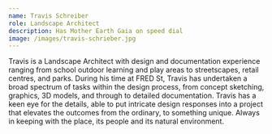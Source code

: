 ```yaml
---
name: Travis Schreiber
role: Landscape Architect
description: Has Mother Earth Gaia on speed dial
image: /images/travis-schrieber.jpg
---
```

Travis is a Landscape Architect with design and documentation experience ranging from school outdoor learning and play areas to streetscapes, retail centres, and parks. During his time at FRED St, Travis has undertaken a broad spectrum of tasks within the design process, from concept sketching, graphics, 3D models, and through to detailed documentation.  Travis has a keen eye for the details, able to put intricate design responses into a project that elevates the outcomes from the ordinary, to something unique.  Always in keeping with the place, its people and its natural environment.